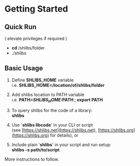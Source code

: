 # Getting Started

## Quick Run
( elevate privileges if required )
* **cd** /shlibs/folder
* ./shlibs 


## Basic Usage
1. Define **SHLIBS_HOME** variable<br>
	i.e. **SHLIBS_HOME=/location/of/shlibs/folder**

2. Add shlibs location to PATH variable<br>
	i.e. **PATH=$SHLIBS_HOME:$PATH ; export PATH**

3. To query shlibs for the code of a library:<br>
	**shlibs**

4. Use '**shlibs libcode**' in your CLI or script<br>
	(see [https://shlibs.net](https://shlibs.net), 
	[https://shlibs.org](https://shlibs.org) for details), or

5. Include plain '**shlibs**' in your script and run setup:<br>
	**shlibs -s path/to/script**

	
More instructions to follow.